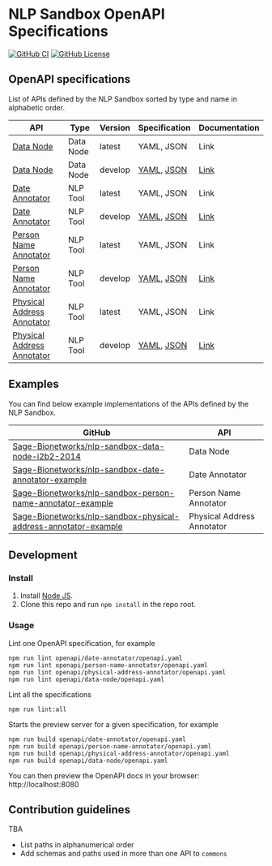 # NLP Sandbox OpenAPI Specifications

[![GitHub CI](https://img.shields.io/github/workflow/status/data2health/nlp-sandbox-schemas/ci.svg?color=94398d&labelColor=555555&logoColor=ffffff&style=for-the-badge&logo=github)](https://github.com/data2health/nlp-sandbox-schemas)
[![GitHub License](https://img.shields.io/github/license/data2health/nlp-sandbox-schemas.svg?color=94398d&labelColor=555555&logoColor=ffffff&style=for-the-badge&logo=github)](https://github.com/data2health/nlp-sandbox-schemas)

## OpenAPI specifications

List of APIs defined by the NLP Sandbox sorted by type and name in alphabetic
order.

| API | Type | Version | Specification | Documentation |
|---|---|---|---|---|
| [Data Node](/openapi/data-node) | Data Node | latest | YAML, JSON | Link |
| [Data Node](/openapi/data-node) | Data Node | develop | [YAML](https://sage-bionetworks.github.io/nlp-sandbox-schemas/data-node/develop/openapi.yaml), [JSON](https://sage-bionetworks.github.io/nlp-sandbox-schemas/data-node/develop/openapi.json) | [Link](https://sage-bionetworks.github.io/nlp-sandbox-schemas/data-node/develop/docs/) |
| [Date Annotator](/openapi/date-annotator) | NLP Tool | latest | YAML, JSON | Link |
| [Date Annotator](/openapi/date-annotator) | NLP Tool | develop | [YAML](https://sage-bionetworks.github.io/nlp-sandbox-schemas/date-annotator/develop/openapi.yaml), [JSON](https://sage-bionetworks.github.io/nlp-sandbox-schemas/date-annotator/develop/openapi.json) | [Link](https://sage-bionetworks.github.io/nlp-sandbox-schemas/date-annotator/develop/docs/) |
| [Person Name Annotator](/openapi/person-name-annotator) | NLP Tool | latest | YAML, JSON | Link |
| [Person Name Annotator](/openapi/person-name-annotator) | NLP Tool | develop | [YAML](https://sage-bionetworks.github.io/nlp-sandbox-schemas/person-name-annotator/develop/openapi.yaml), [JSON](https://sage-bionetworks.github.io/nlp-sandbox-schemas/person-name/develop/openapi.json) | [Link](https://sage-bionetworks.github.io/nlp-sandbox-schemas/person-name-annotator/develop/docs/) |
| [Physical Address Annotator](/openapi/physical-address-annotator) | NLP Tool | latest | YAML, JSON | Link |
| [Physical Address Annotator](/openapi/physical-address-annotator) | NLP Tool | develop | [YAML](https://sage-bionetworks.github.io/nlp-sandbox-schemas/physical-address-annotator/develop/openapi.yaml), [JSON](https://sage-bionetworks.github.io/nlp-sandbox-schemas/physical-address-annotator/develop/openapi.json) | [Link](https://sage-bionetworks.github.io/nlp-sandbox-schemas/physical-address/develop/docs/) |

## Examples

You can find below example implementations of the APIs defined by the NLP Sandbox.

| GitHub | API |
|---|---|
| [Sage-Bionetworks/nlp-sandbox-data-node-i2b2-2014](https://github.com/Sage-Bionetworks/nlp-sandbox-data-node-i2b2-2014) | Data Node |
| [Sage-Bionetworks/nlp-sandbox-date-annotator-example](https://github.com/Sage-Bionetworks/nlp-sandbox-date-annotator-example) | Date Annotator |
| [Sage-Bionetworks/nlp-sandbox-person-name-annotator-example](https://github.com/Sage-Bionetworks/nlp-sandbox-person-name-annotator-example) | Person Name Annotator |
| [Sage-Bionetworks/nlp-sandbox-physical-address-annotator-example](https://github.com/Sage-Bionetworks/nlp-sandbox-physical-address-annotator-example) | Physical Address Annotator |

## Development

### Install

1. Install [Node JS](https://nodejs.org/).
2. Clone this repo and run `npm install` in the repo root.

### Usage

Lint one OpenAPI specification, for example

    npm run lint openapi/date-annotator/openapi.yaml
    npm run lint openapi/person-name-annotator/openapi.yaml
    npm run lint openapi/physical-address-annotator/openapi.yaml
    npm run lint openapi/data-node/openapi.yaml

Lint all the specifications

    npm run lint:all

Starts the preview server for a given specification, for example

    npm run build openapi/date-annotator/openapi.yaml
    npm run build openapi/person-name-annotator/openapi.yaml
    npm run build openapi/physical-address-annotator/openapi.yaml
    npm run build openapi/data-node/openapi.yaml

You can then preview the OpenAPI docs in your browser: http://localhost:8080

## Contribution guidelines

TBA

- List paths in alphanumerical order
- Add schemas and paths used in more than one API to `commons`

<!-- Definitions -->

[data_node_yaml]: https://data2health.github.io//nlp-sandbox-schemas/data-node/develop/openapi.yaml
[data_node_json]: https://data2health.github.io//nlp-sandbox-schemas/data-node/develop/openapi.json
[data_node_html]: https://data2health.github.io//nlp-sandbox-schemas/data-node/develop/docs/index.html